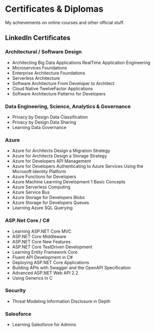 # Certificates & Diplomas
My achievements on online courses and other official stuff.



## LinkedIn Certificates 


### Architectural / Software Design
- Architecting Big Data Applications RealTime Application Engineering
- Microservices Foundations
- Enterprise Architecture Foundations
- Serverless Architecture
- Software Architecture From Developer to Architect
- Cloud Native TwelveFactor Applications
- Software Architecture Patterns for Developers


### Data Engineering, Science, Analytics & Governance 
- Privacy by Design Data Classification
- Privacy by Design Data Sharing
- Learning Data Governance


### Azure 
- Azure for Architects Design a Migration Strategy
- Azure for Architects Design a Storage Strategy
- Azure for Developers API Management
- Azure for Developers Authenticating to Azure Services Using the Microsoft Identity Platform
- Azure Functions for Developers
- Azure Machine Learning Development 1 Basic Concepts
- Azure Serverless Computing
- Azure Service Bus
- Azure Storage for Developers Blobs
- Azure Storage for Developers Queues
- Learning Azure SQL Querying


### ASP.Net Core / C# 
- Learning ASP.NET Core MVC
- ASP.NET Core Middleware
- ASP.NET Core New Features
- ASP.NET Core TestDriven Development
- Learning Entity Framework Core
- Fluent API Development in C#
- Deploying ASP.NET Core Applications
- Building APIs with Swagger and the OpenAPI Specification
- Advanced ASP.NET Web API 2.2
- Using Generics in C


### Security 
- Threat Modeling Information Disclosure in Depth


### Salesforce
- Learning Salesforce for Admins










